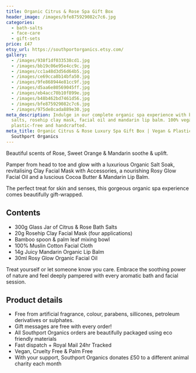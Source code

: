 ```yaml
---
title: Organic Citrus & Rose Spa Gift Box
header_image: /images/bfe875929082c7c6.jpg
categories:
  - bath-salts
  - face-care
  - gift-sets
price: £47
etsy_url: https://southportorganics.etsy.com/
gallery:
  - /images/938f1df033538cd1.jpg
  - /images/bb19c06e95e4cc9c.jpg
  - /images/cc1a48d3d56d64b5.jpg
  - /images/ce69cca8b14bfa50.jpg
  - /images/9fe868944e81cc9f.jpg
  - /images/d5aa6e80569045ff.jpg
  - /images/eb4acc70b10f899e.jpg
  - /images/b48b462bd7461d56.jpg
  - /images/bfe875929082c7c6.jpg
  - /images/975de8cada889e30.jpg
meta_description: Indulge in our complete organic spa experience with bath
  salts, rosehip clay mask, facial oil and mandarin lip balm. 100% vegan,
  plastic-free and handcrafted.
meta_title: Organic Citrus & Rose Luxury Spa Gift Box | Vegan & Plastic-Free |
  Southport Organics
---
```

Beautiful scents of Rose, Sweet Orange & Mandarin soothe & uplift.

Pamper from head to toe and glow with a luxurious Organic Salt Soak, revitalising Clay Facial Mask with Accessories, a nourishing Rosy Glow Facial Oil and a luscious Cocoa Butter & Mandarin Lip Balm.

The perfect treat for skin and senses, this gorgeous organic spa experience comes beautifully gift-wrapped.

## Contents

- 300g Glass Jar of Citrus & Rose Bath Salts
- 20g Rosehip Clay Facial Mask (four applications)
- Bamboo spoon & palm leaf mixing bowl
- 100% Muslin Cotton Facial Cloth
- 14g Juicy Mandarin Organic Lip Balm
- 30ml Rosy Glow Organic Facial Oil

Treat yourself or let someone know you care. Embrace the soothing power of nature and feel deeply pampered with every aromatic bath and facial session.

## Product details

- Free from artificial fragrance, colour, parabens, sillicones, petroleum derivatives or sulphates.
- Gift messages are free with every order!
- All Southport Organics orders are beautifully packaged using eco friendly materials
- Fast dispatch + Royal Mail 24hr Tracked
- Vegan, Cruelty Free & Palm Free
- With your support, Southport Organics donates £50 to a different animal charity each month
